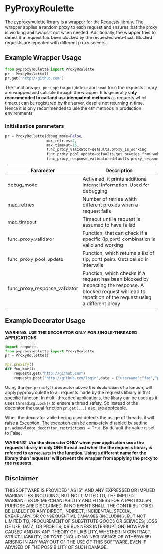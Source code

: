 # PyProxyRoulette
The pyproxyroulette library is a wrapper for the [Requests](http://docs.python-requests.org/en/master/) library. The wrapper applies a random proxy to each request and ensures that the proxy is working and swaps it out when needed. Additionally, the wrapper tries to detect if a request has been blocked by the requested web-host. Blocked requests are repeated with different proxy servers.

## Example Wrapper Usage
```python
from pyproxyroulette import ProxyRoulette
pr = ProxyRoulette()
pr.get("http://github.com")
```
The functions `get`, `post`,`option`,`put`,`delete` and `head` form the requests library are wrapped and callable through the wrapper.
It is generally **only recommended to call and use idempotent methods** as requests which timeout can be registered by the server, despite not returning in time. Hence it is only recommended to use the `GET` methods in production environments.

### Initialisation parameters
```python
pr = ProxyRoulette(debug_mode=False, 
                   max_retries=2,
                   max_timeout=15,
                   func_proxy_validator=defaults.proxy_is_working,
                   func_proxy_pool_update=defaults.get_proxies_from_web,
                   func_proxy_response_validator=defaults.proxy_response_validator)
```
| Parameter | Description |
| --------- | ----------- |
| debug_mode | Activated, it prints additional internal information. Used for debugging |
| max_retries | Number of retries whith different proxies when a request fails |
| max_timeout | Timeout until a request is assumed to have failed |
| func_proxy_validator | Function, that can check if a specific (ip,port) combination is valid and working |
| func_proxy_pool_update |  Function, which returns a list of (ip, port) pairs. Gets called in intervalls |  
| func_proxy_response_validator | Function, which checks if a request has been blocked by inspecting the response. A blocked request will lead to repetition of the request using a different proxy |

## Example Decorator Usage
**WARNING: USE THE DECORATOR ONLY FOR SINGLE-THREADED APPLICATIONS**
```python
import requests
from pyproxyroulette import ProxyRoulette
pr = ProxyRoulette()

@pr.proxify()
def foo_bar():
    requests.get("http://github.com")
    requests.post("http://github.com/login",data = {"username":"foo","password":"bar"})
```

Using the `@pr.proxify()` decorator above the declaration of a funtion, will apply pyproxyroulette to all requests made by the requests library in that specific function. In multi-threaded applications, the libary can be used as it uses `threading.Lock()` to ensure a thread safety. So instead of the decorator the usual function `pr.get(...)` aso. are applicable.

When the decorator while beeing used detects the usage of threads, it will raise a Exception. The exception can be completely disabled by setting `pr.acknowledge_decorator_restrictions = True`. By default the value is set to False.

**WARNING: Use the decorator ONLY when your application uses the requests library in only ONE thread and when the the requests library is referred to as `requests` in the function. Using a different name for the library than 'requests' will prevent the wrapper from applying the proxy to the requests.**
## Disclaimer
THIS SOFTWARE IS PROVIDED ''AS IS'' AND ANY EXPRESSED OR IMPLIED WARRANTIES, INCLUDING, BUT NOT LIMITED TO, THE IMPLIED WARRANTIES OF MERCHANTABILITY AND FITNESS FOR A PARTICULAR PURPOSE ARE DISCLAIMED. IN NO EVENT SHALL THE CONTRIBUTOR(S) BE LIABLE FOR ANY DIRECT, INDIRECT, INCIDENTAL, SPECIAL, EXEMPLARY, OR CONSEQUENTIAL DAMAGES (INCLUDING, BUT NOT LIMITED TO, PROCUREMENT OF SUBSTITUTE GOODS OR SERVICES; LOSS OF USE, DATA, OR PROFITS; OR BUSINESS INTERRUPTION) HOWEVER CAUSED AND ON ANY THEORY OF LIABILITY, WHETHER IN CONTRACT, STRICT LIABILITY, OR TORT (INCLUDING NEGLIGENCE OR OTHERWISE) ARISING IN ANY WAY OUT OF THE USE OF THIS SOFTWARE, EVEN IF ADVISED OF THE POSSIBILITY OF SUCH DAMAGE.

